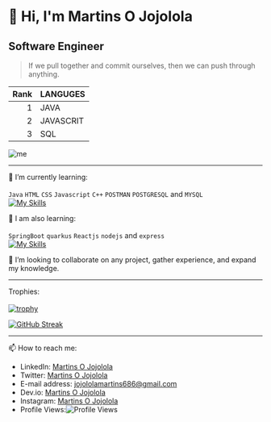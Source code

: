 # 👋 Hi, I'm Martins O Jojolola
## Software Engineer

> If we pull together and commit ourselves, then we can push through anything.

| Rank |   LANGUGES    |
|-----:|---------------|
|     1|          JAVA |
|     2|      JAVASCRIT|
|     3|            SQL|

![me](https://camo.githubusercontent.com/190338430fb2eca4d172a1987205c5e073b2de72db46cb4ed12cf1c2fa32041a/68747470733a2f2f6d656469612e67697068792e636f6d2f6d656469612f645765734263544c61766b5a754733354d492f67697068792e676966)
____________________________________________________

🌱 I’m currently learning:\
\
`Java` `HTML` `CSS` `Javascript` `C++`  `POSTMAN` `POSTGRESQL` and `MYSQL`
\
[![My Skills](https://skillicons.dev/icons?i=java,html,css,js,cpp,postman,postgres,mysql)](https://skillicons.dev)


🌱 I am also learning:\
\
`SpringBoot` `quarkus` `Reactjs` `nodejs` and `express`
\
[![My Skills](https://skillicons.dev/icons?i=spring,Quarkus,react,nodejs,express)](https://skillicons.dev)

 
 💞️ I’m looking to collaborate on any project, gather experience, and expand my knowledge.
 
 ----------------------------------------------------------------------------------------------------------------------------------------------------------
 Trophies:\
 \
 [![trophy](https://github-profile-trophy.vercel.app/?username=Martins-O&theme=nord)](https://github.com/Martins-O/github-profile-trophy)

[![GitHub Streak](https://github-readme-streak-stats.herokuapp.com?user=Martins-O&theme=dark&date_format=M%20j%5B%2C%20Y%5D)](https://linkedin.com/in/martins-oluwaseun-jojolola/)
<!--- 👀 I’m interested in ...
- 🌱 I’m currently learning ...
- 💞️ I’m looking to collaborate on ... --->
 ____________________________________________________
 📫 How to reach me:
 - LinkedIn: [Martins O Jojolola](https://www.linkedin.com/in/martins-oluwaseun-jojolola/)
 - Twitter: [Martins O Jojolola](https://twitter.com/DevMartinsO)
 - E-mail address: [jojololamartins686@gmail.com](jojololamartins686@gmail.com)
 - Dev.io: [Martins O Jojolola](https://dev.to/dev_martins_o)
 - Instagram: [Martins O Jojolola](https://www.instagram.com/devmartinso/)
 - Profile Views:![Profile Views](https://komarev.com/ghpvc/?username=Martins-O&color=green)
   

 
<!---
Martins-O/Martins-O is a ✨ special ✨ repository because its `README.md` (this file) appears on your GitHub profile.
You can click the Preview link to take a look at your changes.
--->
